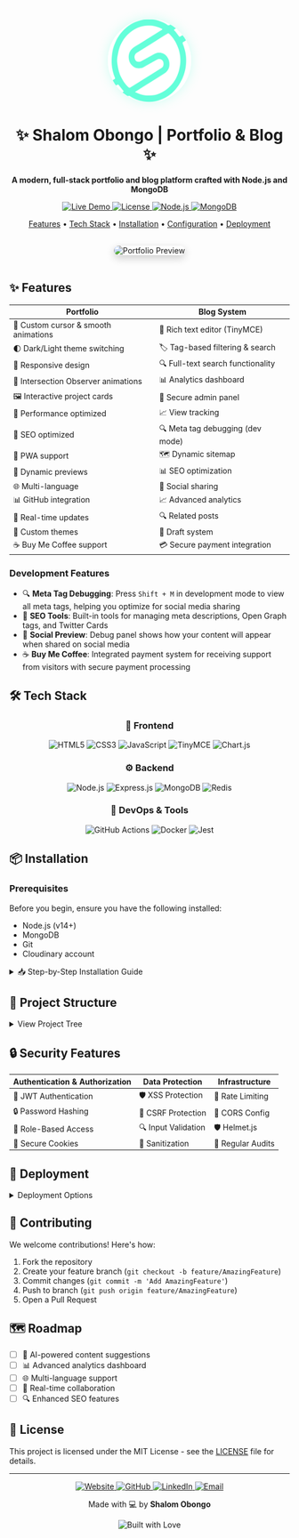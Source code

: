 <div align="center">
  <img src="/public/logo.svg" alt="Portfolio Logo" width="150" height="150" style="border-radius: 50%; box-shadow: 0 0 20px rgba(100, 255, 218, 0.3);">

  <h1>✨ Shalom Obongo | Portfolio & Blog ✨</h1>
  
  <p align="center">
    <strong>A modern, full-stack portfolio and blog platform crafted with Node.js and MongoDB</strong>
  </p>

  <p align="center">
    <a href="https://shalomobongo.tech" target="_blank">
      <img src="https://img.shields.io/badge/LIVE-DEMO-64ffda?style=for-the-badge&logoColor=white" alt="Live Demo" />
    </a>
    <a href="LICENSE">
      <img src="https://img.shields.io/badge/LICENSE-MIT-0a192f?style=for-the-badge" alt="License" />
    </a>
    <a href="https://nodejs.org">
      <img src="https://img.shields.io/badge/NODE-18.x-339933?style=for-the-badge&logo=node.js&logoColor=white" alt="Node.js" />
    </a>
    <a href="https://www.mongodb.com">
      <img src="https://img.shields.io/badge/MONGODB-47A248?style=for-the-badge&logo=mongodb&logoColor=white" alt="MongoDB" />
    </a>
  </p>

  <p align="center">
    <a href="#-features">Features</a> •
    <a href="#%EF%B8%8F-tech-stack">Tech Stack</a> •
    <a href="#-installation">Installation</a> •
    <a href="#-configuration">Configuration</a> •
    <a href="#-deployment">Deployment</a>
  </p>

  <br/>

  <img src="preview.gif" alt="Portfolio Preview" style="border-radius: 10px; box-shadow: 0 5px 15px rgba(0,0,0,0.2);" />
</div>

<br/>

## ✨ Features

<div align="center">

| Portfolio | Blog System |
|-----------|-------------|
| 🎨 Custom cursor & smooth animations | 📝 Rich text editor (TinyMCE) |
| 🌓 Dark/Light theme switching | 🏷️ Tag-based filtering & search |
| 📱 Responsive design | 🔍 Full-text search functionality |
| 🔄 Intersection Observer animations | 📊 Analytics dashboard |
| 🖼️ Interactive project cards | 🔐 Secure admin panel |
| 🚀 Performance optimized | 📈 View tracking |
| 🎯 SEO optimized | 🔍 Meta tag debugging (dev mode) | Cloudinary Integration
| 📱 PWA support | 🗺️ Dynamic sitemap |
| 🎯 Dynamic previews | 📊 SEO optimization |
| 🌐 Multi-language | 📱 Social sharing |
| 📊 GitHub integration | 📈 Advanced analytics |
| 🔄 Real-time updates | 🔍 Related posts |
| 🎨 Custom themes | 📝 Draft system |
| ☕ Buy Me Coffee support | 💳 Secure payment integration |

</div>

### Development Features

- 🔍 **Meta Tag Debugging**: Press `Shift + M` in development mode to view all meta tags, helping you optimize for social media sharing
- 🎯 **SEO Tools**: Built-in tools for managing meta descriptions, Open Graph tags, and Twitter Cards
- 📱 **Social Preview**: Debug panel shows how your content will appear when shared on social media
- ☕ **Buy Me Coffee**: Integrated payment system for receiving support from visitors with secure payment processing

## 🛠️ Tech Stack

<div align="center">

### 🎨 Frontend
![HTML5](https://img.shields.io/badge/HTML5-E34F26?style=for-the-badge&logo=html5&logoColor=white)
![CSS3](https://img.shields.io/badge/CSS3-1572B6?style=for-the-badge&logo=css3&logoColor=white)
![JavaScript](https://img.shields.io/badge/JavaScript-F7DF1E?style=for-the-badge&logo=javascript&logoColor=black)
![TinyMCE](https://img.shields.io/badge/TinyMCE-18A303?style=for-the-badge&logo=tinymce&logoColor=white)
![Chart.js](https://img.shields.io/badge/Chart.js-FF6384?style=for-the-badge&logo=chart.js&logoColor=white)

### ⚙️ Backend
![Node.js](https://img.shields.io/badge/Node.js-339933?style=for-the-badge&logo=nodedotjs&logoColor=white)
![Express.js](https://img.shields.io/badge/Express.js-000000?style=for-the-badge&logo=express&logoColor=white)
![MongoDB](https://img.shields.io/badge/MongoDB-47A248?style=for-the-badge&logo=mongodb&logoColor=white)
![Redis](https://img.shields.io/badge/Redis-DC382D?style=for-the-badge&logo=redis&logoColor=white)

### 🔧 DevOps & Tools
![GitHub Actions](https://img.shields.io/badge/GitHub_Actions-2088FF?style=for-the-badge&logo=github-actions&logoColor=white)
![Docker](https://img.shields.io/badge/Docker-2496ED?style=for-the-badge&logo=docker&logoColor=white)
![Jest](https://img.shields.io/badge/Jest-C21325?style=for-the-badge&logo=jest&logoColor=white)

</div>

## 📦 Installation

### Prerequisites

Before you begin, ensure you have the following installed:

- Node.js (v14+)
- MongoDB
- Git
- Cloudinary account

<details>
<summary>📥 Step-by-Step Installation Guide</summary>

### 1️⃣ Clone the Repository
```bash
git clone https://github.com/ShalomObongo/portfolio.git
cd portfolio
```

### 2️⃣ Install Dependencies
```bash
npm install
```

### 3️⃣ Environment Setup
```bash
cp .env.example .env
```

Update `.env` with your credentials:
```env
MONGODB_URI=your_mongodb_connection_string
JWT_SECRET=your_secure_jwt_secret
ADMIN_EMAIL=your_admin_email
ADMIN_PASSWORD=your_secure_password
TINYMCE_API_KEY=your_tiny_mce_api_key
CLOUDINARY_CLOUD_NAME=your_cloudinary_cloud_name
CLOUDINARY_API_KEY=your_cloudinary_api_key
CLOUDINARY_API_SECRET=your_cloudinary_api_secret
```

### 4️⃣ Initialize Admin Account
```bash
npm run init-admin
```

### 5️⃣ Start the Server
```bash
npm start
```

Visit `http://localhost:3000` 🚀

</details>

## 📁 Project Structure

<details>
<summary>View Project Tree</summary>

```
portfolio/
├── 📁 admin/          # Admin dashboard
├── 📁 api/            # Backend API routes
├── 📁 blog/           # Blog system
├── 📁 public/         # Static assets
├── 📁 models/         # MongoDB schemas
├── 📁 config/         # Configuration
├── 📁 scripts/        # Utility scripts
├── 📄 .env            # Environment vars
├── 📄 server.js       # Express server
├── 📄 index.html      # Main portfolio
├── 📄 main.css        # Global styles
└── 📄 index.js        # Main JavaScript
```

</details>

## 🔒 Security Features

<div align="center">

| Authentication & Authorization | Data Protection | Infrastructure |
|------------------------------|-----------------|----------------|
| 🔑 JWT Authentication | 🛡️ XSS Protection | 🚫 Rate Limiting |
| 🔒 Password Hashing | 🔰 CSRF Protection | 📡 CORS Config |
| 👤 Role-Based Access | 🔍 Input Validation | 🛡️ Helmet.js |
| 🍪 Secure Cookies | 📝 Sanitization | 🔄 Regular Audits |

</div>

## 🚀 Deployment

<details>
<summary>Deployment Options</summary>

### 🌐 Traditional Hosting
1. Set up Node.js environment
2. Clone and configure
3. Start with PM2

### ☁️ Cloud Platforms
- AWS Elastic Beanstalk
- Google Cloud Run
- Heroku
- Digital Ocean

### 🐳 Docker (Coming Soon)
Stay tuned for containerized deployment!

</details>

## 🤝 Contributing

We welcome contributions! Here's how:

1. Fork the repository
2. Create your feature branch (`git checkout -b feature/AmazingFeature`)
3. Commit changes (`git commit -m 'Add AmazingFeature'`)
4. Push to branch (`git push origin feature/AmazingFeature`)
5. Open a Pull Request

## 🗺️ Roadmap

- [ ] 🤖 AI-powered content suggestions
- [ ] 📊 Advanced analytics dashboard
- [ ] 🌐 Multi-language support
- [ ] 👥 Real-time collaboration
- [ ] 🔍 Enhanced SEO features

## 📄 License

This project is licensed under the MIT License - see the [LICENSE](LICENSE) file for details.

---

<div align="center">
  <p>
    <a href="https://shalomobongo.tech">
      <img src="https://img.shields.io/badge/Website-64ffda?style=for-the-badge&logo=google-chrome&logoColor=white" alt="Website"/>
    </a>
    <a href="https://github.com/ShalomObongo">
      <img src="https://img.shields.io/badge/GitHub-100000?style=for-the-badge&logo=github&logoColor=white" alt="GitHub"/>
    </a>
    <a href="https://www.linkedin.com/in/shalom-obongo">
      <img src="https://img.shields.io/badge/LinkedIn-0077B5?style=for-the-badge&logo=linkedin&logoColor=white" alt="LinkedIn"/>
    </a>
    <a href="mailto:shalomobongo@yahoo.com">
      <img src="https://img.shields.io/badge/Email-D14836?style=for-the-badge&logo=gmail&logoColor=white" alt="Email"/>
    </a>
  </p>
  
  <p>Made with 💻 by <strong>Shalom Obongo</strong></p>
  
  <img src="https://forthebadge.com/images/badges/built-with-love.svg" alt="Built with Love"/>
</div>
